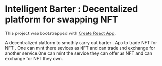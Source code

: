 # Intelligent Barter : Decentalized platform for swapping NFT

This project was bootstrapped with [Create React App](https://github.com/facebook/create-react-app).

A decentralized platform to smothly carry out barter . App to trade NFT for NFT . One can mint there sevices as NFT and can trade and exchange for another service.One can mint the service they can offer as NFT and can exchange for NFT they own.

